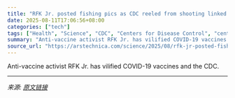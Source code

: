 ```yaml
---
title: "RFK Jr. posted fishing pics as CDC reeled from shooting linked to vaccine disinfo"
date: 2025-08-11T17:06:56+08:00
categories: ["tech"]
tags: ["Health", "Science", "CDC", "Centers for Disease Control", "centers for disease control and prevention", "COVID-19", "covid-19 misinformation", "rfk jr", "shooting"]
summary: "Anti-vaccine activist RFK Jr. has vilified COVID-19 vaccines and the CDC."
source_url: "https://arstechnica.com/science/2025/08/rfk-jr-posted-fishing-pics-as-cdc-reeled-from-shooting-linked-to-vaccine-disinfo/"
---
```


Anti-vaccine activist RFK Jr. has vilified COVID-19 vaccines and the CDC.

---

*来源: [原文链接](https://arstechnica.com/science/2025/08/rfk-jr-posted-fishing-pics-as-cdc-reeled-from-shooting-linked-to-vaccine-disinfo/)*
